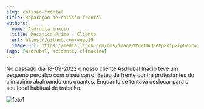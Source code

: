 ```yaml
---
slug: colisao-frontal
title: Reparaçao de colisão frontal
authors:
  name: Asdrubla inacio
  title: Mecanica Prime - Cliente
  url: https://github.com/wgao19
  image_url: https://media.licdn.com/dms/image/D5603AQFePp8hjp2ipQ/profile-displayphoto-shrink_800_800/0/1699917508624?e=2147483647&v=beta&t=u-wUTI5WF1yCKRjocKeP3B_Dkb0Ryl-mAEqvcYPPtMg
tags: [asdrubal, acidente, climaximo]
---
```


No passado dia 18-09-2022 o nosso cliente Asdrúbal Inácio teve um pequeno percalço com o seu carro. Bateu de frente contra protestantes do climaximo abalroando uns quantos.
Enquanto se tentava deslocar para o seu local habitual de trabalho.

![foto1](https://www.udireito.com/wp-content/uploads/2018/11/carro_acidente.jpg)

